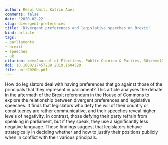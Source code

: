 ```yaml
---
author: Resul Umit, Katrin Auel
comments: false
date: '2020-02-22'
slug: divergent-preferences
title: 'Divergent preferences and legislative speeches on Brexit'
kind: article
tags:
- parliaments
- brexit
- speeches
- uk
citation: <em>Journal of Elections, Public Opinion & Parties, 30</em>(2), 202–220
doi: 10.1080/17457289.2019.1604529
file: umit2020b.pdf
---
```


How do legislators deal with having preferences that go against those of the principals that they represent in parliament? This article analyses the debate in the aftermath of the Brexit referendum in the House of Commons to explore the relationship between divergent preferences and legislative speeches. It finds that legislators who defy the will of their country or constituency are rather communicative, and their speeches reveal higher levels of negativity. In contrast, those defying their party refrain from speaking in parliament, but if they speak, they use a significantly less negative language. These findings suggest that legislators behave strategically in deciding whether and how to justify their positions publicly when in conflict with their various principals.